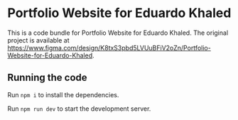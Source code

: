 
  # Portfolio Website for Eduardo Khaled

  This is a code bundle for Portfolio Website for Eduardo Khaled. The original project is available at https://www.figma.com/design/K8txS3pbd5LVUuBFiV2oZn/Portfolio-Website-for-Eduardo-Khaled.

  ## Running the code

  Run `npm i` to install the dependencies.

  Run `npm run dev` to start the development server.
  


